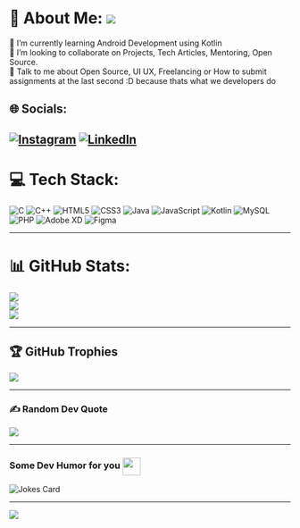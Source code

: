 # 💫 About Me: ![](https://cdn.discordapp.com/attachments/1030898960459636786/1035070079513137162/hi_1_1_1.gif)
🌱 I’m currently learning Android Development using Kotlin<br>👯 I’m looking to collaborate on   Projects, Tech Articles, Mentoring, Open Source.<br>💬  Talk to me about Open Source, UI UX, Freelancing or How to submit assignments at the last second :D because thats what we developers do<br>


## 🌐 Socials:
[![Instagram](https://img.shields.io/badge/Instagram-%23E4405F.svg?logo=Instagram&logoColor=white)](https://instagram.com/neeldoshii) [![LinkedIn](https://img.shields.io/badge/LinkedIn-%230077B5.svg?logo=linkedin&logoColor=white)](https://linkedin.com/in/neeldoshii) 
---
# 💻 Tech Stack:
![C](https://img.shields.io/badge/c-%2300599C.svg?style=for-the-badge&logo=c&logoColor=white) ![C++](https://img.shields.io/badge/c++-%2300599C.svg?style=for-the-badge&logo=c%2B%2B&logoColor=white) ![HTML5](https://img.shields.io/badge/html5-%23E34F26.svg?style=for-the-badge&logo=html5&logoColor=white) ![CSS3](https://img.shields.io/badge/css3-%231572B6.svg?style=for-the-badge&logo=css3&logoColor=white) ![Java](https://img.shields.io/badge/java-%23ED8B00.svg?style=for-the-badge&logo=java&logoColor=white) ![JavaScript](https://img.shields.io/badge/javascript-%23323330.svg?style=for-the-badge&logo=javascript&logoColor=%23F7DF1E) ![Kotlin](https://img.shields.io/badge/kotlin-%230095D5.svg?style=for-the-badge&logo=kotlin&logoColor=white) ![MySQL](https://img.shields.io/badge/mysql-%2300f.svg?style=for-the-badge&logo=mysql&logoColor=white) ![PHP](https://img.shields.io/badge/php-%23777BB4.svg?style=for-the-badge&logo=php&logoColor=white) ![Adobe XD](https://img.shields.io/badge/Adobe%20XD-470137?style=for-the-badge&logo=Adobe%20XD&logoColor=#FF61F6) 	![Figma](https://img.shields.io/badge/figma-%23F24E1E.svg?style=for-the-badge&logo=figma&logoColor=white)

---
# 📊 GitHub Stats:
![](https://github-readme-stats.vercel.app/api?username=neeldoshii&theme=dark&hide_border=false&include_all_commits=true&count_private=true)<br/>
![](https://github-readme-streak-stats.herokuapp.com/?user=neeldoshii&theme=dark&hide_border=false)<br/>
![](https://github-readme-stats.vercel.app/api/top-langs/?username=neeldoshii&theme=dark&hide_border=false&include_all_commits=true&count_private=true&layout=compact)

---

## 🏆 GitHub Trophies
![](https://github-profile-trophy.vercel.app/?username=neeldoshii&theme=radical&no-frame=false&no-bg=true&margin-w=4)

---

### ✍️ Random Dev Quote
![](https://quotes-github-readme.vercel.app/api?type=horizontal&theme=radical)

---
### Some Dev Humor for you <img align ='center' src='https://media2.giphy.com/media/UQDSBzfyiBKvgFcSTw/giphy.gif?cid=ecf05e47p3cd513axbek3f56ti3jzizq8hincw20jauyyfyw&rid=giphy.gif' width = '32px'></h2>

![Jokes Card](https://readme-jokes.vercel.app/api?theme=tokyonight)

---
[![](https://visitcount.itsvg.in/api?id=neeldoshii&icon=0&color=0)](https://visitcount.itsvg.in)

<!-- Proudly created with GPRM ( https://gprm.itsvg.in ) -->
